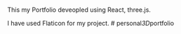 #

This my Portfolio deveopled using React, three.js.

I have used Flaticon for my project.
#   p e r s o n a l _ 3 D _ p o r t f o l i o  
 